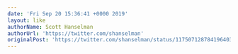 ```yaml
---
date: 'Fri Sep 20 15:36:41 +0000 2019'
layout: like
authorName: Scott Hanselman
authorUrl: 'https://twitter.com/shanselman'
originalPost: 'https://twitter.com/shanselman/status/1175071287841964033'
---
```

